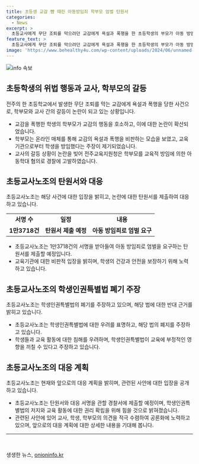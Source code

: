 ```yaml
---
title: 초등생 교감 뺨 때린 아동방임죄 학부모 엄벌 탄원서
categories:
  - News
excerpt: >
  초등교사에게 무단 조퇴를 막으려던 교감에게 욕설과 폭행을 한 초등학생의 부모가 아동 방임죄로 엄벌을 요구하는 탄원서가 제출될 예정이다. 이에 초등교사노조는 이를 지지하는 1만3700건의 서명을 받았다고 전했다. 전주에서 발생한 사건은 온라인 커뮤니티를 중심으로 논란이 됐으며, 교육청은 부모를 아동학대 혐의로 고발했다. 노조는 학생인권특별법에 반대하고, 학생들의 권리를 확립하고 공교육을 회복하기 위해 노력할 것이라 밝혔다.
feature_text: >
  초등교사에게 무단 조퇴를 막으려던 교감에게 욕설과 폭행을 한 초등학생의 부모가 아동 방임죄로 엄벌을 요구하는 탄원서가 제출될 예정이다. 이에 초등교사노조는 이를 지지하는 1만3700건의 서명을 받았다고 전했다. 전주에서 발생한 사건은 온라인 커뮤니티를 중심으로 논란이 됐으며, 교육청은 부모를 아동학대 혐의로 고발했다. 노조는 학생인권특별법에 반대하고, 학생들의 권리를 확립하고 공교육을 회복하기 위해 노력할 것이라 밝혔다.
image: 'https://www.behealthy4u.com/wp-content/uploads/2024/06/unnamed-file.png'
---
```


<p><img src="https://www.behealthy4u.com/wp-content/uploads/2024/06/unnamed-file.png" alt="info 속보" /></p>

<h2 data-ke-size="size26">초등학생의 위법 행동과 교사, 학부모의 갈등</h2>

<p data-ke-size="size16">전주의 한 초등학교에서 발생한 무단 조퇴를 막는 교감에게 욕설과 폭행을 당한 사건으로, 학부모와 교사 간의 갈등이 논란이 되고 있는 상황입니다. </p>

<ul>
<li>교감을 폭행한 학생의 학부모가 교감의 행동을 호소하고, 이에 대한 논란이 확산되었습니다.</li>
<li>학부모는 온라인 매체를 통해 교감의 욕설과 폭행을 비판하는 모습을 보였고, 교육 기관으로부터 학생을 방임했다는 주장이 제기되었습니다.</li>
<li>교사의 갈등 상황이 논란을 빚어 전주교육지원청은 학부모를 교육적 방임에 의한 아동학대 혐의로 경찰에 고발하였습니다.</li>
</ul>

<h2 data-ke-size="size26">초등교사노조의 탄원서와 대응</h2>

<p data-ke-size="size16">초등교사노조는 해당 사건에 대한 입장을 밝히고, 논란에 대한 탄원서를 제출하여 대응하고 있습니다.</p>

<table>
  <tr>
    <td style="text-align: center; height: 17px;"><b>서명 수</b></td>
    <td style="text-align: center; height: 17px;"><b>일정</b></td>
    <td style="text-align: center; height: 17px;"><b>내용</b></td>
  </tr>
  <tr>
    <td style="text-align: center; height: 17px;"><b>1만3718건</b></td>
    <td style="text-align: center; height: 17px;"><b>탄원서 제출 예정</b></td>
    <td style="text-align: center; height: 17px;"><b>아동 방임죄로 엄벌 요구</b></td>
  </tr>
</table>

<ul>
  <li>초등교사노조는 1만3718건의 서명을 받아들여 아동 방임죄로 엄벌을 요구하는 탄원서를 제출할 예정입니다.</li>
  <li>교육기관에 대한 비판적 입장을 밝히며, 학생의 건강과 안전을 보장하기 위해 노력하고 있습니다.</li>
</ul>

<h2 data-ke-size="size26">초등교사노조의 학생인권특별법 폐기 주장</h2>

<p data-ke-size="size16">초등교사노조는 학생인권특별법의 폐기를 주장하고 있으며, 해당 법에 대한 반대 근거를 밝히고 있습니다.</p>

<ul>
  <li>초등교사노조는 학생인권특별법에 대한 우려를 표명하고, 해당 법의 폐지를 주장하고 있습니다.</li>
  <li>학생들과 교육 활동에 대한 침해를 우려하며, 학생인권특별법이 교육에 부정적인 영향을 끼칠 수 있다고 주장하고 있습니다.</li>
</ul>

<h2 data-ke-size="size26">초등교사노조의 대응 계획</h2>

<p data-ke-size="size16">초등교사노조는 현재와 앞으로의 대응 계획을 밝히며, 관련된 사안에 대한 입장을 공개하고 있습니다. </p>

<ul>
  <li>초등교사노조는 탄원서와 대응 서명을 관할 경찰서에 제출할 예정이며, 학생인권특별법의 저지와 교육 활동에 대한 권리 확립을 위해 힘쓸 것으로 밝혀졌습니다.</li>
  <li>관련된 사안에 있어 교사, 학생, 학부모의 의견을 적극 수렴하여 공론화에 노력하고 있으며, 앞으로의 대응 계획에 대한 상세한 내용을 기대해 봅니다.</li>
</ul>

<hr>

<p data-ke-size="size16">&nbsp;</p>
생생한 뉴스, <a href="https://onioninfo.kr" rel="dofollow">onioninfo.kr</a>



